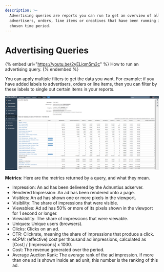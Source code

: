 ```yaml
---
description: >-
  Advertising queries are reports you can run to get an overview of all
  advertisers, orders, line items or creatives that have been running in your
  chosen time period.
---
```


# Advertising Queries

{% embed url="https://youtu.be/2yELiqm5m3c" %}
How to run an advertising query.
{% endembed %}

You can apply multiple filters to get the data you want. For example: if you have added labels to advertisers, orders or line items, then you can filter by these labels to single out certain items in your reports.

![Advertising query example - in this case for a line item](../../../.gitbook/assets/201811-reports-advertising-query.png)

**Metrics**: Here are the metrics returned by a query, and what they mean.

* Impression: An ad has been delivered by the Adnuntius adserver.
* Rendered Impression: An ad has been rendered onto a page.
* Visibles: An ad has shown one or more pixels in the viewport.
* Visibility: The share of impressions that were visible.
* Viewables: Ad ad has 50% or more of its pixels shown in the viewport for 1 second or longer.
* Viewability: The share of impressions that were viewable.
* Uniques: Unique users (browsers).
* Clicks: Clicks on an ad.
* CTR: Clickrate, meaning the share of impressions that produce a click.
* eCPM: (effective) cost per thousand ad impressions, calculated as \[Cost] / \[Impressions] x 1000.
* Cost: The revenue generated over the period.
* Average Auction Rank: The average rank of the ad impression. If more than one ad is shown inside an ad unit, this number is the ranking of this ad.
